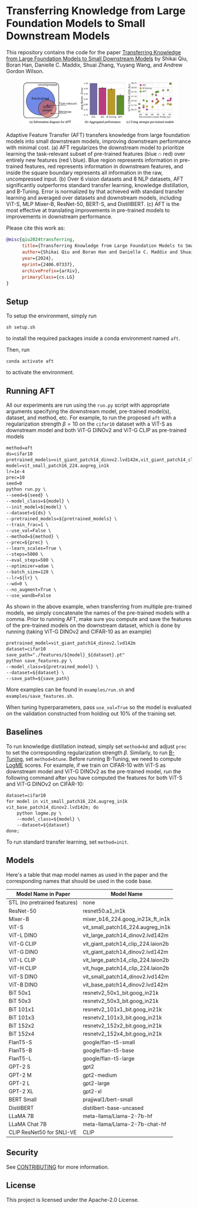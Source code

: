 # Transferring Knowledge from Large Foundation Models to Small Downstream Models
This repository contains the code for the paper [Transferring Knowledge from Large Foundation Models to Small Downstream Models](https://arxiv.org/abs/2406.07337) by Shikai Qiu, Boran Han, Danielle C. Maddix, Shuai Zhang, Yuyang Wang, and Andrew Gordon Wilson.

<figure>
  <img src="./assets/top_fig.png" alt="Image">
</figure>

Adaptive Feature Transfer (AFT) transfers knowledge from large foundation models into small downstream models, improving downstream performance with minimal cost. (a) AFT regularizes the downstream model to prioritize learning the task-relevant subset of pre-trained features ($\mathrm{blue} \cap \mathrm{red}$) over entirely new features ($\mathrm{red} \setminus \mathrm{blue}$). Blue region represents information in pre-trained features, red represents information in downstream features, and inside the square boundary represents all information in the raw, uncompressed input. (b) Over 6 vision datasets and 8 NLP datasets, AFT significantly outperforms standard transfer learning, knowledge distillation, and B-Tuning. Error is normalized by that achieved with standard transfer learning and averaged over datasets and downstream models, including ViT-S, MLP Mixer-B, ResNet-50, BERT-S, and DistillBERT. (c) AFT is the most effective at translating improvements in pre-trained models to improvements in downstream performance.

Please cite this work as:
```bibtex
@misc{qiu2024transferring,
      title={Transferring Knowledge from Large Foundation Models to Small Downstream Models}, 
      author={Shikai Qiu and Boran Han and Danielle C. Maddix and Shuai Zhang and Yuyang Wang and Andrew Gordon Wilson},
      year={2024},
      eprint={2406.07337},
      archivePrefix={arXiv},
      primaryClass={cs.LG}
}
```

## Setup
To setup the environment, simply run
```
sh setup.sh
```
to install the required packages inside a conda environment named `aft`.

Then, run
```
conda activate aft
```
to activate the environment.

## Running AFT
All our experiments are run using the `run.py` script with appropriate arguments specifying the downstream model, pre-trained model(s), dataset, and method, etc. For example, to run the proposed `aft` with a regularization strength $\beta=10$ on the `cifar10` dataset with a ViT-S as downstream model and both ViT-G DINOv2 and ViT-G CLIP as pre-trained models

```
method=aft
ds=cifar10
pretrained_models=vit_giant_patch14_dinov2.lvd142m,vit_giant_patch14_clip_224.laion2b
model=vit_small_patch16_224.augreg_in1k
lr=1e-4
prec=10
seed=0
python run.py \
--seed=${seed} \
--model_class=${model} \
--init_model=${model} \
--dataset=${ds} \
--pretrained_models=${pretrained_models} \
--train_frac=1 \
--use_val=False \
--method=${method} \
--prec=${prec} \
--learn_scales=True \
--steps=5000 \
--eval_steps=500 \
--optimizer=adam \
--batch_size=128 \
--lr=${lr} \
--wd=0 \
--no_augment=True \
--use_wandb=False
```

As shown in the above example, when transferring from multiple pre-trained models, we simply concatenate the names of the pre-trained models with a comma. Prior to running AFT, make sure you compute and save the features of the pre-trained models on the downstream dataset, which is done by running (taking ViT-G DINOv2 and CIFAR-10 as an example)
```
pretrained_model=vit_giant_patch14_dinov2.lvd142m
dataset=cifar10
save_path="./features/${model}_${dataset}.pt"
python save_features.py \
--model_class=${pretrained_model} \
--dataset=${dataset} \
--save_path=${save_path}
```
More examples can be found in `examples/run.sh` and `examples/save_features.sh`. 

When tuning hyperparameters, pass `use_val=True` so the model is evaluated on the validation constructed from holding out 10% of the training set.

## Baselines
To run knowledge distillation instead, simply set `method=kd` and adjust `prec` to set the corresponding regularization strength $\beta$. Similarly, to run [B-Tuning](https://arxiv.org/abs/2110.10545), set `method=btune`. Before running B-Tuning, we need to compute [LogME](https://github.com/thuml/LogME/tree/main) scores. For example, if we train on CIFAR-10 with ViT-S as downstream model and ViT-G DINOv2 as the pre-trained model, run the following command after you have computed the features for both ViT-S and ViT-G DINOv2 on CIFAR-10:
```
dataset=cifar10
for model in vit_small_patch16_224.augreg_in1k vit_base_patch14_dinov2.lvd142m; do
    python logme.py \
    --model_class=${model} \
    --dataset=${dataset}
done;
```

To run standard transfer learning, set `method=init`.

## Models
Here's a table that map model names as used in the paper and the corresponding names that should be used in the code base.

| Model Name in Paper              | Model Name                       |
|---------------------------------|----------------------------------|
| STL (no pretrained features)                              | none                             |
| ResNet-50                        | resnet50.a1_in1k                 |
| Mixer-B                          | mixer_b16_224.goog_in21k_ft_in1k |
| ViT-S                            | vit_small_patch16_224.augreg_in1k|
| ViT-L DINO                       | vit_large_patch14_dinov2.lvd142m |
| ViT-G CLIP                       | vit_giant_patch14_clip_224.laion2b |
| ViT-G DINO                       | vit_giant_patch14_dinov2.lvd142m |
| ViT-L CLIP                       | vit_large_patch14_clip_224.laion2b |
| ViT-H CLIP                       | vit_huge_patch14_clip_224.laion2b |
| ViT-S DINO                       | vit_small_patch14_dinov2.lvd142m |
| ViT-B DINO                       | vit_base_patch14_dinov2.lvd142m  |
| BiT 50x1                         | resnetv2_50x1_bit.goog_in21k     |
| BiT 50x3                         | resnetv2_50x3_bit.goog_in21k     |
| BiT 101x1                        | resnetv2_101x1_bit.goog_in21k    |
| BiT 101x3                        | resnetv2_101x3_bit.goog_in21k    |
| BiT 152x2                        | resnetv2_152x2_bit.goog_in21k    |
| BiT 152x4                        | resnetv2_152x4_bit.goog_in21k    |
| FlanT5-S                         | google/flan-t5-small             |
| FlanT5-B                         | google/flan-t5-base              |
| FlanT5-L                         | google/flan-t5-large             |
| GPT-2 S                          | gpt2                             |
| GPT-2 M                          | gpt2-medium                      |
| GPT-2 L                          | gpt2-large                       |
| GPT-2 XL                         | gpt2-xl                          |
| BERT Small                       | prajjwal1/bert-small             |
| DistilBERT                       | distilbert-base-uncased          |
| LLaMA 7B                         | meta-llama/Llama-2-7b-hf         |
| LLaMA Chat 7B                    | meta-llama/Llama-2-7b-chat-hf    |
| CLIP ResNet50 for SNLI-VE        | CLIP                             |

## Security

See [CONTRIBUTING](CONTRIBUTING.md#security-issue-notifications) for more information.

## License

This project is licensed under the Apache-2.0 License.
